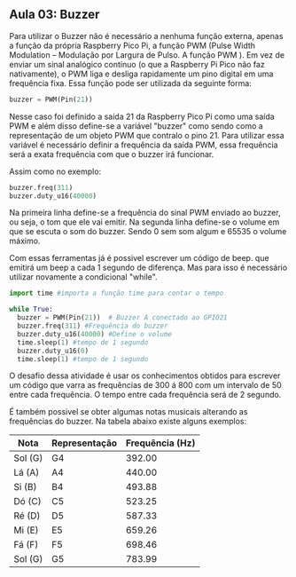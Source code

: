 ## Aula 03: Buzzer

Para utilizar o Buzzer não é necessário a nenhuma função externa, apenas a função da própria Raspberry Pico Pi, a função PWM (Pulse Width Modulation – Modulação por Largura de Pulso. A função PWM ). Em vez de enviar um sinal analógico contínuo (o que a Raspberry Pi Pico não faz nativamente), o PWM liga e desliga rapidamente um pino digital em uma frequência fixa. 
Essa função pode ser utilizada da seguinte forma:

```python
buzzer = PWM(Pin(21))
```

Nesse caso foi definido a saída 21 da Raspberry Pico Pi como uma saída PWM e além disso define-se a variável "buzzer" como sendo como a representação de um objeto PWM que contralo o pino 21. Para utilizar essa variável é necessário definir a frequência da saída PWM, essa frequência será a exata frequência com que o buzzer irá funcionar.

Assim como no exemplo:

```python
buzzer.freq(311)
buzzer.duty_u16(40000)
```
Na primeira linha define-se a frequência do sinal PWM enviado ao buzzer, ou seja, o tom que ele vai emitir. Na segunda linha define-se o volume em que se escuta o som do buzzer. Sendo 0 sem som algum e 65535 o volume máximo.

Com essas ferramentas já é possivel escrever um código de beep. que emitirá um beep a cada 1 segundo de diferença. Mas para isso é necessário utilizar novamente a condicional "while".

```python
import time #importa a função time para contar o tempo

while True:
  buzzer = PWM(Pin(21))  # Buzzer A conectado ao GPIO21
  buzzer.freq(311) #Frequência do buzzer
  buzzer.duty_u16(40000) #Define o volume
  time.sleep(1) #tempo de 1 segundo
  buzzer.duty_u16(0)
  time.sleep(1) #tempo de 1 segundo
```

O desafio dessa atividade é usar os conhecimentos obtidos para escrever um código que varra as frequências de 300 á 800 com um intervalo de 50 entre cada frequência. O tempo entre cada frequência será de 2 segundo. 

É também possivel se obter algumas notas musicais alterando as frequências do buzzer. Na tabela abaixo existe alguns exemplos:

| Nota         | Representação | Frequência (Hz) |
|--------------|----------------|------------------|
| Sol (G)      | G4             | 392.00           |
| Lá (A)       | A4             | 440.00           |
| Si (B)       | B4             | 493.88           |
| Dó (C)       | C5             | 523.25           |
| Ré (D)       | D5             | 587.33           |
| Mi (E)       | E5             | 659.26           |
| Fá (F)       | F5             | 698.46           |
| Sol (G)      | G5             | 783.99           |
